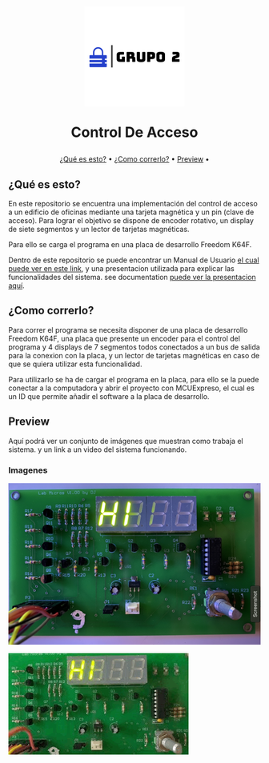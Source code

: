 <h1 align="center">
  <br>
  <img src="images/Grupo2.png" alt="Expenses" width="200">
  <br>
  <p align="center">Control De Acceso<p>
</h1>

<p align="center">
  <a href="#what-is-it">¿Qué es esto?</a> •
  <a href="#getting-started">¿Como correrlo?</a> •
  <a href="#preview">Preview</a> •
</p>



## ¿Qué es esto?

En este repositorio se encuentra una implementación del control de acceso a un edificio de oficinas mediante una tarjeta magnética y un pin (clave de acceso). Para lograr el objetivo se dispone de encoder rotativo, un display de siete segmentos y un lector de tarjetas magnéticas.

Para ello se carga el programa en una placa de desarrollo Freedom K64F.

Dentro de este repositorio se puede encontrar un Manual de Usuario [el cual puede ver en este link](Manual_de_Usuario.pdf), y una presentacion utilizada para explicar las funcionalidades del sistema.
see documentation [puede ver la presentacion aquí](ControlDeAcceso_Grupo2.pdf).

## ¿Como correrlo?

Para correr el programa se necesita disponer de una placa de desarrollo Freedom K64F, una placa que presente un encoder para el control del programa y 4 displays de 7 segmentos todos conectados a un bus de salida para la conexion con la placa, y un lector de tarjetas magnéticas en caso de que se quiera utilizar esta funcionalidad.

Para utilizarlo se ha de cargar el programa en la placa, para ello se la puede conectar a la computadora y abrir el proyecto con MCUExpreso, el cual es un ID que permite añadir el software a la placa de desarrollo.

## Preview

Aquí podrá ver un conjunto de imágenes que muestran como trabaja el sistema. y un link a un video del sistema funcionando.

### Imagenes

![Mensaje de inicio](images/Hi.png)

![DSAD](images/GIF-HI.gif)






